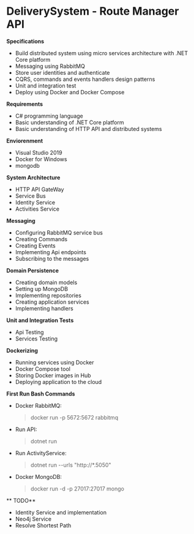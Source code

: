 # DeliverySystem - Route Manager API

**Specifications**

 - Build distributed system using micro services architecture with .NET
   Core platform
 - Messaging using RabbitMQ
 - Store user identities and authenticate
 - CQRS, commands and events handlers design patterns
 - Unit and integration test
 - Deploy using Docker and Docker Compose

**Requirements**

 - C# programming language
 - Basic understanding of .NET Core platform
 - Basic understanding of HTTP API and distributed systems

**Enviorenment**

- Visual Studio 2019
- Docker for Windows
- mongodb

**System Architecture**

- HTTP API GateWay
- Service Bus
- Identity Service
- Activities Service

**Messaging**
- Configuring RabbitMQ service bus
- Creating Commands
- Creating Events
- Implementing Api endpoints
- Subscribing to the messages

**Domain Persistence**
- Creating domain models
- Setting up MongoDB
- Implementing repositories
- Creating application services
- Implementing handlers

**Unit and Integration Tests**
 - Api Testing
 - Services Testing

 **Dockerizing**
 - Running services using Docker
 - Docker Compose tool
 - Storing Docker images in Hub
 - Deploying application to the cloud

**First Run Bash Commands**

- Docker RabbitMQ:
	> docker run -p 5672:5672 rabbitmq
- Run API:
	> dotnet run
- Run ActivityService:
	> dotnet run --urls "http://*.5050"
- Docker MongoDB:
	> docker run -d -p 27017:27017 mongo

** TODO** 
- Identity Service and implementation
- Neo4j Service
- Resolve Shortest Path